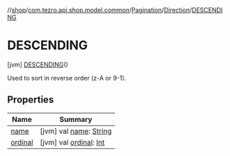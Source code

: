 //[shop](../../../../../index.md)/[com.tezro.api.shop.model.common](../../../index.md)/[Pagination](../../index.md)/[Direction](../index.md)/[DESCENDING](index.md)



# DESCENDING  
 [jvm] [DESCENDING](index.md)()  


Used to sort in reverse order (z-A or 9-1).

   


## Properties  
  
|  Name |  Summary | 
|---|---|
| <a name="com.tezro.api.shop.model.common/Pagination.Direction.DESCENDING/name/#/PointingToDeclaration/"></a>[name](name.md)| <a name="com.tezro.api.shop.model.common/Pagination.Direction.DESCENDING/name/#/PointingToDeclaration/"></a> [jvm] val [name](name.md): [String](https://kotlinlang.org/api/latest/jvm/stdlib/kotlin/-string/index.html)   <br>|
| <a name="com.tezro.api.shop.model.common/Pagination.Direction.DESCENDING/ordinal/#/PointingToDeclaration/"></a>[ordinal](ordinal.md)| <a name="com.tezro.api.shop.model.common/Pagination.Direction.DESCENDING/ordinal/#/PointingToDeclaration/"></a> [jvm] val [ordinal](ordinal.md): [Int](https://kotlinlang.org/api/latest/jvm/stdlib/kotlin/-int/index.html)   <br>|

